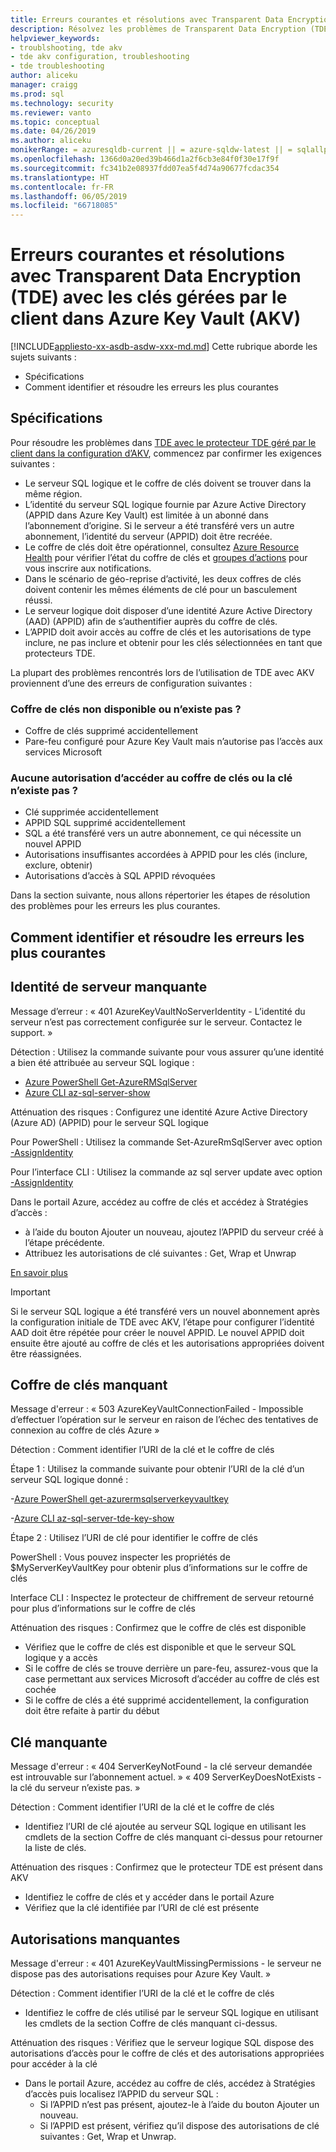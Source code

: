 ```yaml
---
title: Erreurs courantes et résolutions avec Transparent Data Encryption (TDE) avec les clés gérées par le client dans Azure Key Vault (AKV) | Microsoft Docs
description: Résolvez les problèmes de Transparent Data Encryption (TDE) avec la configuration d’Azure Key Vault.
helpviewer_keywords:
- troublshooting, tde akv
- tde akv configuration, troubleshooting
- tde troubleshooting
author: aliceku
manager: craigg
ms.prod: sql
ms.technology: security
ms.reviewer: vanto
ms.topic: conceptual
ms.date: 04/26/2019
ms.author: aliceku
monikerRange: = azuresqldb-current || = azure-sqldw-latest || = sqlallproducts-allversions
ms.openlocfilehash: 1366d0a20ed39b466d1a2f6cb3e84f0f30e17f9f
ms.sourcegitcommit: fc341b2e08937fdd07ea5f4d74a90677fcdac354
ms.translationtype: HT
ms.contentlocale: fr-FR
ms.lasthandoff: 06/05/2019
ms.locfileid: "66718085"
---
```

# <a name="common-errors-and-resolutions-with-transparent-data-encryption-tde-with-customer-managed-keys-in-azure-key-vault-akv"></a>Erreurs courantes et résolutions avec Transparent Data Encryption (TDE) avec les clés gérées par le client dans Azure Key Vault (AKV)

[!INCLUDE[appliesto-xx-asdb-asdw-xxx-md.md](../../../includes/appliesto-xx-asdb-asdw-xxx-md.md)]
Cette rubrique aborde les sujets suivants :  
  
- Spécifications  
- Comment identifier et résoudre les erreurs les plus courantes

## <a name="requirements"></a>Spécifications
Pour résoudre les problèmes dans [TDE avec le protecteur TDE géré par le client dans la configuration d’AKV](https://docs.microsoft.com/azure/sql-database/transparent-data-encryption-byok-azure-sql#guidelines-for-configuring-tde-with-azure-key-vault), commencez par confirmer les exigences suivantes :
- Le serveur SQL logique et le coffre de clés doivent se trouver dans la même région.
- L’identité du serveur SQL logique fournie par Azure Active Directory (APPID dans Azure Key Vault) est limitée à un abonné dans l’abonnement d’origine.  Si le serveur a été transféré vers un autre abonnement, l’identité du serveur (APPID) doit être recréée.
- Le coffre de clés doit être opérationnel, consultez [Azure Resource Health](https://docs.microsoft.com/azure/service-health/resource-health-overview) pour vérifier l’état du coffre de clés et [groupes d’actions](https://docs.microsoft.com/azure/azure-monitor/platform/action-groups) pour vous inscrire aux notifications.
- Dans le scénario de géo-reprise d’activité, les deux coffres de clés doivent contenir les mêmes éléments de clé pour un basculement réussi.
- Le serveur logique doit disposer d’une identité Azure Active Directory (AAD) (APPID) afin de s’authentifier auprès du coffre de clés.
- L’APPID doit avoir accès au coffre de clés et les autorisations de type inclure, ne pas inclure et obtenir pour les clés sélectionnées en tant que protecteurs TDE.

La plupart des problèmes rencontrés lors de l’utilisation de TDE avec AKV proviennent d’une des erreurs de configuration suivantes :

### <a name="key-vault-unavailable-or-doesnt-exist"></a>Coffre de clés non disponible ou n’existe pas ?
- Coffre de clés supprimé accidentellement
- Pare-feu configuré pour Azure Key Vault mais n’autorise pas l’accès aux services Microsoft

### <a name="no-permissions-to-access-the-key-vault-or-key-doesnt-exist"></a>Aucune autorisation d’accéder au coffre de clés ou la clé n’existe pas ?
- Clé supprimée accidentellement
- APPID SQL supprimé accidentellement
- SQL a été transféré vers un autre abonnement, ce qui nécessite un nouvel APPID
- Autorisations insuffisantes accordées à APPID pour les clés (inclure, exclure, obtenir)
- Autorisations d’accès à SQL APPID révoquées


Dans la section suivante, nous allons répertorier les étapes de résolution des problèmes pour les erreurs les plus courantes.


## <a name="how-to-identify-and-resolve-the-most-common-errors"></a>Comment identifier et résoudre les erreurs les plus courantes

## <a name="missing-server-identity"></a>Identité de serveur manquante
Message d’erreur : « 401 AzureKeyVaultNoServerIdentity - L’identité du serveur n’est pas correctement configurée sur le serveur. Contactez le support. »

Détection : Utilisez la commande suivante pour vous assurer qu’une identité a bien été attribuée au serveur SQL logique :

- [Azure PowerShell Get-AzureRMSqlServer](https://docs.microsoft.com/powershell/module/AzureRM.Sql/Get-AzureRmSqlServer?view=azurermps-6.13.0) 
- [Azure CLI az-sql-server-show](https://docs.microsoft.com/cli/azure/sql/server?view=azure-cli-latest#az-sql-server-show)

Atténuation des risques : Configurez une identité Azure Active Directory (Azure AD) (APPID) pour le serveur SQL logique

Pour PowerShell : Utilisez la commande Set-AzureRmSqlServer avec option [-AssignIdentity](https://docs.microsoft.com/powershell/module/azurerm.sql/set-azurermsqlserver?view=azurermps-6.13.0) 

Pour l’interface CLI : Utilisez la commande az sql server update avec option [-AssignIdentity](https://docs.microsoft.com/cli/azure/sql/server?view=azure-cli-latest#az-sql-server-update) 

Dans le portail Azure, accédez au coffre de clés et accédez à Stratégies d’accès :  
 - à l’aide du bouton Ajouter un nouveau, ajoutez l’APPID du serveur créé à l’étape précédente. 
 - Attribuez les autorisations de clé suivantes : Get, Wrap et Unwrap 

[En savoir plus](https://docs.microsoft.com/azure/sql-database/transparent-data-encryption-byok-azure-sql-configure?view=sql-server-2017&viewFallbackFrom=azuresqldb-current#step-1-assign-an-azure-ad-identity-to-your-server)

> [!IMPORTANT]
> Si le serveur SQL logique a été transféré vers un nouvel abonnement après la configuration initiale de TDE avec AKV, l’étape pour configurer l’identité AAD doit être répétée pour créer le nouvel APPID.  Le nouvel APPID doit ensuite être ajouté au coffre de clés et les autorisations appropriées doivent être réassignées. 
>

## <a name="missing-key-vault"></a>Coffre de clés manquant
Message d'erreur : « 503 AzureKeyVaultConnectionFailed - Impossible d’effectuer l’opération sur le serveur en raison de l’échec des tentatives de connexion au coffre de clés Azure »

Détection : Comment identifier l’URI de la clé et le coffre de clés 

Étape 1 : Utilisez la commande suivante pour obtenir l’URI de la clé d’un serveur SQL logique donné :

-[Azure PowerShell get-azurermsqlserverkeyvaultkey](https://docs.microsoft.com/powershell/module/azurerm.sql/get-azurermsqlserverkeyvaultkey?view=azurermps-6.13.0)

-[Azure CLI az-sql-server-tde-key-show](https://docs.microsoft.com/cli/azure/sql/server/tde-key?view=azure-cli-latest#az-sql-server-tde-key-show) 

Étape 2 : Utilisez l’URI de clé pour identifier le coffre de clés

PowerShell : Vous pouvez inspecter les propriétés de $MyServerKeyVaultKey pour obtenir plus d’informations sur le coffre de clés

Interface CLI : Inspectez le protecteur de chiffrement de serveur retourné pour plus d’informations sur le coffre de clés

Atténuation des risques : Confirmez que le coffre de clés est disponible
- Vérifiez que le coffre de clés est disponible et que le serveur SQL logique y a accès
- Si le coffre de clés se trouve derrière un pare-feu, assurez-vous que la case permettant aux services Microsoft d’accéder au coffre de clés est cochée
- Si le coffre de clés a été supprimé accidentellement, la configuration doit être refaite à partir du début


## <a name="missing-key"></a>Clé manquante 
Message d'erreur : « 404 ServerKeyNotFound - la clé serveur demandée est introuvable sur l’abonnement actuel. »
« 409 ServerKeyDoesNotExists - la clé du serveur n’existe pas. »

Détection : Comment identifier l’URI de la clé et le coffre de clés
- Identifiez l’URI de clé ajoutée au serveur SQL logique en utilisant les cmdlets de la section Coffre de clés manquant ci-dessus pour retourner la liste de clés.

Atténuation des risques : Confirmez que le protecteur TDE est présent dans AKV
- Identifiez le coffre de clés et y accéder dans le portail Azure
- Vérifiez que la clé identifiée par l’URI de clé est présente

## <a name="missing-permissions"></a>Autorisations manquantes 
Message d'erreur : « 401 AzureKeyVaultMissingPermissions - le serveur ne dispose pas des autorisations requises pour Azure Key Vault. »

Détection : Comment identifier l’URI de la clé et le coffre de clés
- Identifiez le coffre de clés utilisé par le serveur SQL logique en utilisant les cmdlets de la section Coffre de clés manquant ci-dessus.

Atténuation des risques : Vérifiez que le serveur logique SQL dispose des autorisations d’accès pour le coffre de clés et des autorisations appropriées pour accéder à la clé
- Dans le portail Azure, accédez au coffre de clés, accédez à Stratégies d’accès puis localisez l’APPID du serveur SQL :  
  - Si l’APPID n’est pas présent, ajoutez-le à l’aide du bouton Ajouter un nouveau. 
  - Si l’APPID est présent, vérifiez qu’il dispose des autorisations de clé suivantes : Get, Wrap et Unwrap.
